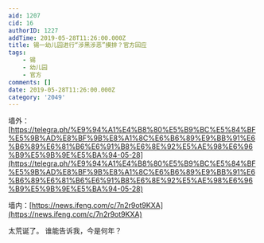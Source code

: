 ```yaml
---
aid: 1207
cid: 16
authorID: 1227
addTime: 2019-05-28T11:26:00.000Z
title: 锡一幼儿园进行“涉黑涉恶”摸排？官方回应
tags:
    - 锡
    - 幼儿园
    - 官方
comments: []
date: 2019-05-28T11:26:00.000Z
category: '2049'
---
```


墙外： [https://telegra.ph/%E9%94%A1%E4%B8%80%E5%B9%BC%E5%84%BF%E5%9B%AD%E8%BF%9B%E8%A1%8C%E6%B6%89%E9%BB%91%E6%B6%89%E6%81%B6%E6%91%B8%E6%8E%92%E5%AE%98%E6%96%B9%E5%9B%9E%E5%BA%94-05-28](https://telegra.ph/%E9%94%A1%E4%B8%80%E5%B9%BC%E5%84%BF%E5%9B%AD%E8%BF%9B%E8%A1%8C%E6%B6%89%E9%BB%91%E6%B6%89%E6%81%B6%E6%91%B8%E6%8E%92%E5%AE%98%E6%96%B9%E5%9B%9E%E5%BA%94-05-28)

墙内：[https://news.ifeng.com/c/7n2r9ot9KXA](https://news.ifeng.com/c/7n2r9ot9KXA)

太荒诞了。 谁能告诉我，今是何年？
